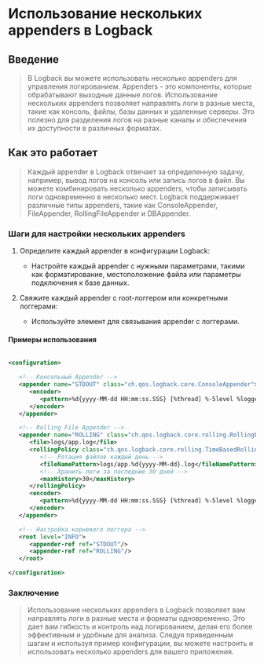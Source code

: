 # Использование нескольких appenders в Logback

## Введение

> В Logback вы можете использовать несколько appenders для управления логированием.
> Appenders - это компоненты, которые обрабатывают выходные данные логов.
> Использование нескольких appenders позволяет направлять логи в разные места, такие как консоль, файлы, базы данных и удаленные серверы.
> Это полезно для разделения логов на разные каналы и обеспечения их доступности в различных форматах.

## Как это работает

> Каждый appender в Logback отвечает за определенную задачу, например, вывод логов на консоль или запись логов в файл.
> Вы можете комбинировать несколько appenders, чтобы записывать логи одновременно в несколько мест.
> Logback поддерживает различные типы appenders, такие как ConsoleAppender, FileAppender, RollingFileAppender и DBAppender.

### Шаги для настройки нескольких appenders

1. Определите каждый appender в конфигурации Logback:
   * Настройте каждый appender с нужными параметрами, такими как форматирование, местоположение файла или параметры подключения к базе данных.

2. Свяжите каждый appender с root-логгером или конкретными логгерами:
   * Используйте элемент <appender-ref ref="AppenderName" /> для связывания appender с логгерами.

#### Примеры использования

```xml

<configuration>

   <!-- Консольный Appender -->
   <appender name="STDOUT" class="ch.qos.logback.core.ConsoleAppender">
      <encoder>
         <pattern>%d{yyyy-MM-dd HH:mm:ss.SSS} [%thread] %-5level %logger{36} - %msg%n</pattern>
      </encoder>
   </appender>

   <!-- Rolling File Appender -->
   <appender name="ROLLING" class="ch.qos.logback.core.rolling.RollingFileAppender">
      <file>logs/app.log</file>
      <rollingPolicy class="ch.qos.logback.core.rolling.TimeBasedRollingPolicy">
         <!-- Ротация файлов каждый день -->
         <fileNamePattern>logs/app.%d{yyyy-MM-dd}.log</fileNamePattern>
         <!-- Хранить логи за последние 30 дней -->
         <maxHistory>30</maxHistory>
      </rollingPolicy>
      <encoder>
         <pattern>%d{yyyy-MM-dd HH:mm:ss.SSS} [%thread] %-5level %logger{36} - %msg%n</pattern>
      </encoder>
   </appender>

   <!-- Настройка корневого логгера -->
   <root level="INFO">
      <appender-ref ref="STDOUT"/>
      <appender-ref ref="ROLLING"/>
   </root>

</configuration>
```

### Заключение

> Использование нескольких appenders в Logback позволяет вам направлять логи в разные места и форматы одновременно.
> Это дает вам гибкость и контроль над логированием, делая его более эффективным и удобным для анализа.
> Следуя приведенным шагам и используя пример конфигурации, вы можете настроить и использовать несколько appenders для вашего приложения.
